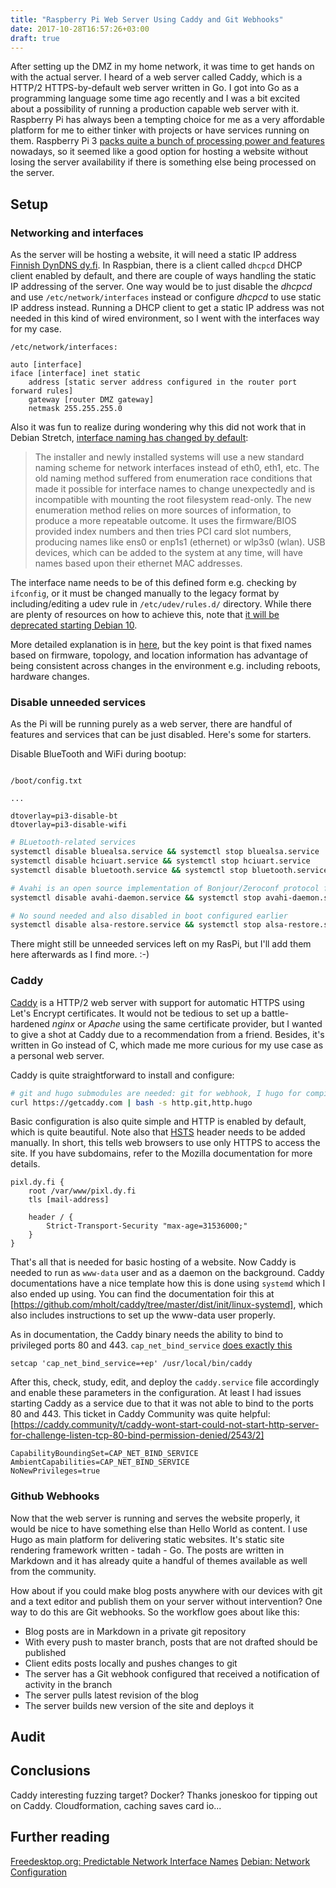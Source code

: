 ```yaml
---
title: "Raspberry Pi Web Server Using Caddy and Git Webhooks"
date: 2017-10-28T16:57:26+03:00
draft: true
---
```


After setting up the DMZ in my home network, it was time to get hands on with the actual server. I heard of a web server called Caddy, which is a HTTP/2 HTTPS-by-default web server written in Go. I got into Go as a programming language some time ago recently and I was a bit excited about a possibility of running a production capable web server with it. Raspberry Pi has always been a tempting choice for me as a very affordable platform for me to either tinker with projects or have services running on them. Raspberry Pi 3 [packs quite a bunch of processing power and features](https://www.raspberrypi.org/magpi/raspberry-pi-3-specs-benchmarks/) nowadays, so it seemed like a good option for hosting a website without losing the server availability if there is something else being processed on the server.

## Setup

### Networking and interfaces

As the server will be hosting a website, it will need a static IP address [Finnish DynDNS dy.fi]([https://www.dy.fi]). In Raspbian, there is a client called ```dhcpcd``` DHCP client enabled by default, and there are couple of ways handling the static IP addressing of the server. One way would be to just disable the *dhcpcd* and use ```/etc/network/interfaces``` instead or configure *dhcpcd* to use static IP address instead. Running a DHCP client to get a static IP address was not needed in this kind of wired environment, so I went with the interfaces way for my case.

```
/etc/network/interfaces:

auto [interface]
iface [interface] inet static
    address [static server address configured in the router port forward rules]
    gateway [router DMZ gateway]
    netmask 255.255.255.0
```

Also it was fun to realize during wondering why this did not work that in Debian Stretch, [interface naming has changed by default](https://www.debian.org/releases/stable/amd64/release-notes/ch-whats-new.en.html#new-interface-names):

> The installer and newly installed systems will use a new standard naming scheme for network interfaces instead of eth0, eth1, etc. The old naming method suffered from enumeration race conditions that made it possible for interface names to change unexpectedly and is incompatible with mounting the root filesystem read-only. The new enumeration method relies on more sources of information, to produce a more repeatable outcome. It uses the firmware/BIOS provided index numbers and then tries PCI card slot numbers, producing names like ens0 or enp1s1 (ethernet) or wlp3s0 (wlan). USB devices, which can be added to the system at any time, will have names based upon their ethernet MAC addresses. 

The interface name needs to be of this defined form e.g. checking by ```ifconfig```, or it must be changed manually to the legacy format by including/editing a udev rule in ```/etc/udev/rules.d/``` directory. While there are plenty of resources on how to achieve this, note that [it will be deprecated starting Debian 10](https://lists.debian.org/debian-user/2017/07/msg01453.html).

More detailed explanation is in [here](https://www.freedesktop.org/wiki/Software/systemd/PredictableNetworkInterfaceNames/), but the key point is that fixed names based on firmware, topology, and location information has advantage of being consistent across changes in the environment e.g. including reboots, hardware changes.

### Disable unneeded services

As the Pi will be running purely as a web server, there are handful of features and services that can be just disabled. Here's some for starters.

Disable BlueTooth and WiFi during bootup:
```

/boot/config.txt

...

dtoverlay=pi3-disable-bt
dtoverlay=pi3-disable-wifi
```

```bash
# BLuetooth-related services
systemctl disable bluealsa.service && systemctl stop bluealsa.service
systemctl disable hciuart.service && systemctl stop hciuart.service
systemctl disable bluetooth.service && systemctl stop bluetooth.service

# Avahi is an open source implementation of Bonjour/Zeroconf protocol for service discovery.
systemctl disable avahi-daemon.service && systemctl stop avahi-daemon.service

# No sound needed and also disabled in boot configured earlier
systemctl disable alsa-restore.service && systemctl stop alsa-restore.service
```

There might still be unneeded services left on my RasPi, but I'll add them here afterwards as I find more. :-)

### Caddy

[Caddy](https://caddyserver.com/) is a HTTP/2 web server with support for automatic HTTPS using Let's Encrypt certificates. It would not be tedious to set up a battle-hardened *nginx* or *Apache* using the same certificate provider, but I wanted to give a shot at Caddy due to a recommendation from a friend. Besides, it's written in Go instead of C, which made me more curious for my use case as a personal web server.

Caddy is quite straightforward to install and configure:

```bash
# git and hugo submodules are needed: git for webhook, I hugo for compiling and deploying static website so it's optional.
curl https://getcaddy.com | bash -s http.git,http.hugo
```

Basic configuration is also quite simple and HTTP is enabled by default, which is quite beautiful. Note also that [HSTS](https://developer.mozilla.org/en-US/docs/Web/HTTP/Headers/Strict-Transport-Security) header needs to be added manually. In short, this tells web browsers to use only HTTPS to access the site. If you have subdomains, refer to the Mozilla documentation for more details.

```
pixl.dy.fi {
    root /var/www/pixl.dy.fi
    tls [mail-address]

    header / {
        Strict-Transport-Security "max-age=31536000;"
    }
}
```

That's all that is needed for basic hosting of a website. Now Caddy is needed to run as ```www-data``` user and as a daemon on the background. Caddy documentations have a nice template how this is done using ```systemd``` which I also ended up using. You can find the documentation foir this at [https://github.com/mholt/caddy/tree/master/dist/init/linux-systemd], which also includes instructions to set up the www-data user properly.

As in documentation, the Caddy binary needs the ability to bind to privileged ports 80 and 443. ```cap_net_bind_service``` [does exactly this](http://man7.org/linux/man-pages/man7/capabilities.7.html)

```
setcap 'cap_net_bind_service=+ep' /usr/local/bin/caddy
```

After this, check, study, edit, and deploy the ```caddy.service``` file accordingly and enable these parameters in the configuration. At least I had issues starting Caddy as a service due to that it was not able to bind to the ports 80 and 443. This ticket in Caddy Community was quite helpful: [https://caddy.community/t/caddy-wont-start-could-not-start-http-server-for-challenge-listen-tcp-80-bind-permission-denied/2543/2]

```
CapabilityBoundingSet=CAP_NET_BIND_SERVICE
AmbientCapabilities=CAP_NET_BIND_SERVICE
NoNewPrivileges=true
```

### Github Webhooks

Now that the web server is running and serves the website properly, it would be nice to have something else than Hello World as content. I use Hugo as main platform for delivering static websites. It's static site rendering framework written - tadah - Go. The posts are written in Markdown and it has already quite a handful of themes available as well from the community.

How about if you could make blog posts anywhere with our devices with git and a text editor and publish them on your server without intervention? One way to do this are Git webhooks. So the workflow goes about like this:

* Blog posts are in Markdown in a private git repository
* With every push to master branch, posts that are not drafted should be published
* Client edits posts locally and pushes changes to git
* The server has a Git webhook configured that received a notification of activity in the branch
* The server pulls latest revision of the blog
* The server builds new version of the site and deploys it

## Audit

## Conclusions

Caddy interesting fuzzing target?
Docker?
Thanks joneskoo for tipping out on Caddy.
Cloudformation, caching saves card io...

## Further reading

[Freedesktop.org: Predictable Network Interface Names]((https://www.freedesktop.org/wiki/Software/systemd/PredictableNetworkInterfaceNames/))
[Debian: Network Configuration](https://wiki.debian.org/NetworkConfiguration#Predictable_Network_Interface_Names)